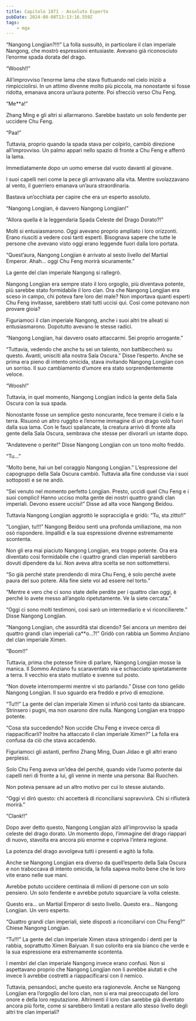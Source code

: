 ```yaml
---
title: Capitolo 1871 - Assoluto Esperto
pubDate: 2024-08-08T13:13:16.559Z
tags:
    - mga
---
```



“Nangong Longjian?!!!” La folla sussultò, in particolare il clan imperiale Nangong, che mostrò espressioni entusiaste. Avevano già riconosciuto l’enorme spada dorata del drago.

“Woosh!!”


All’improvviso l’enorme lama che stava fluttuando nel cielo iniziò a rimpicciolirsi. In un attimo divenne molto più piccola, ma nonostante si fosse ridotta, emanava ancora un’aura potente. Poi sfrecciò verso Chu Feng.


“Me**a!”


Zhang Ming e gli altri si allarmarono. Sarebbe bastato un solo fendente per uccidere Chu Feng.


“Paa!”


Tuttavia, proprio quando la spada stava per colpirlo, cambiò direzione all’improvviso. Un palmo apparì nello spazio di fronte a Chu Feng e afferrò la lama.


Immediatamente dopo un uomo emerse dal vuoto davanti al giovane.


I suoi capelli neri come la pece gli arrivavano alla vita. Mentre svolazzavano al vento, il guerriero emanava un’aura straordinaria.


Bastava un’occhiata per capire che era un esperto assoluto.


“Nangong Longjian, è davvero Nangong Longjian!”


“Allora quella è la leggendaria Spada Celeste del Drago Dorato?!”


Molti si entusiasmarono. Oggi avevano proprio ampliato i loro orizzonti. Erano riusciti a vedere così tanti esperti. Bisognava sapere che tutte le persone che avevano visto oggi erano leggende fuori dalla loro portata.


“Quest’aura, Nangong Longjian è arrivato al sesto livello del Martial Emperor. Ahah… oggi Chu Feng morirà sicuramente.”


La gente del clan imperiale Nangong si rallegrò.


Nangong Longjian era sempre stato il loro orgoglio, più diventava potente, più sarebbe stato formidabile il loro clan. Ora che Nangong Longjian era sceso in campo, chi poteva fare loro del male? Non importava quanti esperti Chu Feng invitasse, sarebbero stati tutti uccisi qui. Così come potevano non provare gioia?


Figuriamoci il clan imperiale Nangong, anche i suoi altri tre alleati si entusiasmarono. Dopotutto avevano le stesse radici.


“Nangong Longjian, hai davvero osato attaccarmi. Sei proprio arrogante.”


“Tuttavia, vedendo che anche tu sei un talento, non battibeccherò su questo. Avanti, unisciti alla nostra Sala Oscura.” Disse l’esperto. Anche se prima era pieno di intento omicida, stava invitando Nangong Longjian con un sorriso. Il suo cambiamento d’umore era stato sorprendentemente veloce.


“Woosh!”


Tuttavia, in quel momento, Nangong Longjian indicò la gente della Sala Oscura con la sua spada.


Nonostante fosse un semplice gesto noncurante, fece tremare il cielo e la terra. Risuonò un altro ruggito e l’enorme immagine di un drago volò fuori dalla sua lama. Con le fauci spalancate, la creatura arrivò di fronte alla gente della Sala Oscura, sembrava che stesse per divorarli un istante dopo.

“Andatevene o perite!” Disse Nangong Longjian con un tono molto freddo.


“Tu…”


“Molto bene, hai un bel coraggio Nangong Longjian.” L’espressione del capogruppo della Sala Oscura cambiò. Tuttavia alla fine condusse via i suoi sottoposti e se ne andò.


“Sei venuto nel momento perfetto Longjian. Presto, uccidi quel Chu Feng e i suoi complici! Hanno ucciso molta gente dei nostri quattro grandi clan imperiali. Devono essere uccisi!” Disse ad alta voce Nangong Beidou.


Tuttavia Nangong Longjian aggrottò le sopracciglia e gridò: “Tu, sta zitto!!”


“Longjian, tu!!!” Nangong Beidou sentì una profonda umiliazione, ma non osò rispondere. Impallidì e la sua espressione divenne estremamente scontenta.


Non gli era mai piaciuto Nangong Longjian, era troppo potente. Ora era diventato così formidabile che i quattro grandi clan imperiali sarebbero dovuti dipendere da lui. Non aveva altra scelta se non sottomettersi.


“So già perché state prendendo di mira Chu Feng, è solo perché avete paura del suo potere. Alla fine siete voi ad essere nel torto.”

“Mentre è vero che ci sono state delle perdite per i quattro clan oggi, è perché lo avete messo all’angolo ripetutamente. Ve la siete cercata.”

“Oggi ci sono molti testimoni, così sarò un intermediario e vi riconcilierete.” Disse Nangong Longjian.


“Nangong Longjian, che assurdità stai dicendo? Sei ancora un membro dei quattro grandi clan imperiali ca**o…?!” Gridò con rabbia un Sommo Anziano del clan imperiale Ximen.


“Boom!!”


Tuttavia, prima che potesse finire di parlare, Nangong Longjian mosse la manica. Il Sommo Anziano fu scaraventato via e schiacciato spietatamente a terra. Il vecchio era stato mutilato e svenne sul posto.


“Non dovete interrompermi mentre vi sto parlando.” Disse con tono gelido Nangong Longjian. Il suo sguardo era freddo e privo di emozione.

“Tu!!!” La gente del clan imperiale Ximen si infuriò così tanto da sbiancare. Strinsero i pugni, ma non osarono dire nulla. Nangong Longjian era troppo potente.


“Cosa sta succedendo? Non uccide Chu Feng e invece cerca di riappacificarli? Inoltre ha attaccato il clan imperiale Ximen?” La folla era confusa da ciò che stava accadendo.


Figuriamoci gli astanti, perfino Zhang Ming, Duan Jidao e gli altri erano perplessi.


Solo Chu Feng aveva un’idea del perché, quando vide l’uomo potente dai capelli neri di fronte a lui, gli venne in mente una persona: Bai Ruochen.


Non poteva pensare ad un altro motivo per cui lo stesse aiutando.


“Oggi vi dirò questo: chi accetterà di riconciliarsi sopravvivrà. Chi si rifiuterà morirà.”

“Clank!!”


Dopo aver detto questo, Nangong Longjian alzò all’improvviso la spada celeste del drago dorato. Un momento dopo, l’immagine del drago riapparì di nuovo, stavolta era ancora più enorme e copriva l’intera regione.


La potenza del drago avvolgeva tutti i presenti e agitò la folla.


Anche se Nangong Longjian era diverso da quell’esperto della Sala Oscura e non traboccava di intento omicida, la folla sapeva molto bene che le loro vite erano nelle sue mani.


Avrebbe potuto uccidere centinaia di milioni di persone con un solo pensiero. Un solo fendente e avrebbe potuto squarciare la volta celeste.


Questo era… un Martial Emperor di sesto livello. Questo era… Nangong Longjian. Un vero esperto.

“Quattro grandi clan imperiali, siete disposti a riconciliarvi con Chu Feng?” Chiese Nangong Longjian.


“Tu!!!” La gente del clan imperiale Ximen stava stringendo i denti per la rabbia, soprattutto Ximen Baiyuan. Il suo colorito era sia bianco che verde e la sua espressione era estremamente scontenta.


I membri del clan imperiale Nangong invece erano confusi. Non si aspettavano proprio che Nangong Longjian non li avrebbe aiutati e che invece li avrebbe costretti a riappacificarsi con il nemico.


Tuttavia, pensandoci, anche questo era ragionevole. Anche se Nangong Longjian era l’orgoglio del loro clan, non si era mai preoccupato del loro onore e della loro reputazione. Altrimenti il loro clan sarebbe già diventato ancora più forte, come si sarebbero limitati a restare allo stesso livello degli altri tre clan imperiali?





